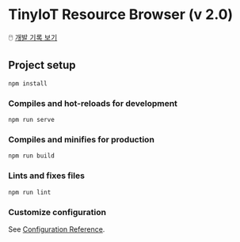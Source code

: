 # TinyIoT Resource Browser (v 2.0)

🖱️ [개발 기록 보기](https://hail-paw-1fc.notion.site/TinyIoT-Resource-Browser-Viewer-ff3cca10cf0a44a1845cb5a5172da6e4?pvs=4)


## Project setup
```
npm install
```

### Compiles and hot-reloads for development
```
npm run serve
```

### Compiles and minifies for production
```
npm run build
```

### Lints and fixes files
```
npm run lint
```

### Customize configuration
See [Configuration Reference](https://cli.vuejs.org/config/).
